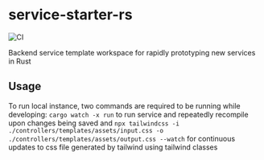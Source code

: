 # service-starter-rs

![CI](https://github.com/jkile/service-starter-rs/actions/workflows/rust.yml/badge.svg)

Backend service template workspace for rapidly prototyping new services in Rust

## Usage

To run local instance, two commands are required to be running while developing:
`cargo watch -x run` to run service and repeatedly recompile upon changes being saved and
`npx tailwindcss -i ./controllers/templates/assets/input.css -o ./controllers/templates/assets/output.css --watch`
for continuous updates to css file generated by tailwind using tailwind classes
